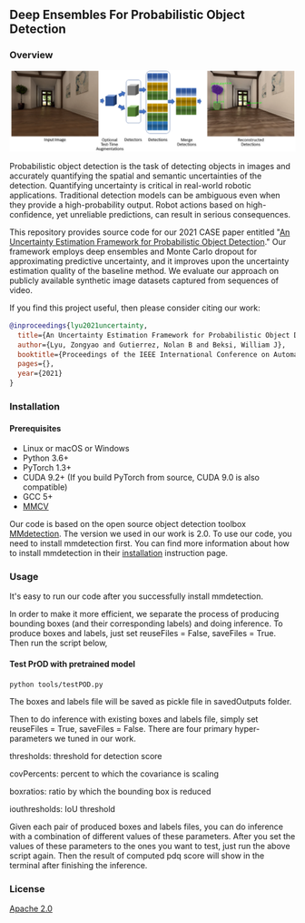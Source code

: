 ## Deep Ensembles For Probabilistic Object Detection 

### Overview
![model image](images/model.png)

Probabilistic object detection is the task of detecting objects in images and
accurately quantifying the spatial and semantic uncertainties of the detection.
Quantifying uncertainty is critical in real-world robotic applications.
Traditional detection models can be ambiguous even when they provide a
high-probability output. Robot actions based on high-confidence, yet unreliable
predictions, can result in serious consequences. 

This repository provides source code for our 2021 CASE paper entitled 
"[An Uncertainty Estimation Framework for Probabilistic Object Detection](https://arxiv.org/pdf/2106.15007.pdf)." 
Our framework employs deep ensembles and Monte Carlo dropout for approximating
predictive uncertainty, and it improves upon the uncertainty estimation quality
of the baseline method. We evaluate our approach on publicly available
synthetic image datasets captured from sequences of video.

If you find this project useful, then please consider citing our work:
```bibtex
@inproceedings{lyu2021uncertainty,
  title={An Uncertainty Estimation Framework for Probabilistic Object Detection},
  author={Lyu, Zongyao and Gutierrez, Nolan B and Beksi, William J},
  booktitle={Proceedings of the IEEE International Conference on Automation Science and Engineering (CASE)},
  pages={},
  year={2021}
}
```

### Installation
#### Prerequisites

- Linux or macOS or Windows
- Python 3.6+
- PyTorch 1.3+
- CUDA 9.2+ (If you build PyTorch from source, CUDA 9.0 is also compatible)
- GCC 5+
- [MMCV](https://mmcv.readthedocs.io/en/latest/#installation)

Our code is based on the open source object detection toolbox [MMdetection](https://github.com/open-mmlab/mmdetection).
The version we used in our work is 2.0. To use our code, you need to install
mmdetection first. You can find more information about how to install mmdetection
in their [installation](https://github.com/open-mmlab/mmdetection/blob/master/docs/get_started.md)
instruction page.

### Usage

It's easy to run our code after you successfully install mmdetection. 

In order to make it more efficient, we separate the process of producing bounding
boxes (and their corresponding labels) and doing inference. To produce boxes and
labels, just set reuseFiles = False, saveFiles = True. Then run the script below,
#### Test PrOD with pretrained model

   ```shell
   python tools/testPOD.py 
   ```
The boxes and labels file will be saved as pickle file in savedOutputs folder.

Then to do inference with existing boxes and labels file, simply set reuseFiles = True,
saveFiles = False. There are four primary hyper-parameters we tuned in our work.

thresholds: threshold for detection score

covPercents: percent to which the covariance is scaling

boxratios: ratio by which the bounding box is reduced

iouthresholds: IoU threshold

Given each pair of produced boxes and labels files, you can do inference with a
combination of different values of these parameters. After you set the values of
these parameters to the ones you want to test, just run the above script again.
Then the result of computed pdq score will show in the terminal after finishing
the inference.

### License 

[Apache 2.0](https://github.com/robotic-vision-lab/Deep-Ensembles-For-Probabilistic-Object-Detection/blob/main/LICENSE)
